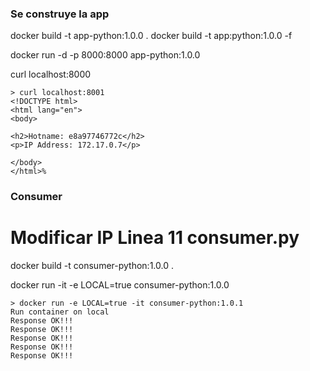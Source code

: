 ### Se construye la app

docker build -t app-python:1.0.0 .
docker build -t app:python:1.0.0 -f

docker run -d -p 8000:8000 app-python:1.0.0

curl localhost:8000
```
> curl localhost:8001
<!DOCTYPE html>
<html lang="en">
<body>

<h2>Hotname: e8a97746772c</h2>
<p>IP Address: 172.17.0.7</p>

</body>
</html>%  
```
### Consumer

# Modificar IP Linea 11 consumer.py

docker build -t consumer-python:1.0.0 .

docker run -it -e LOCAL=true consumer-python:1.0.0

```
> docker run -e LOCAL=true -it consumer-python:1.0.1
Run container on local
Response OK!!!
Response OK!!!
Response OK!!!
Response OK!!!
Response OK!!!
```

